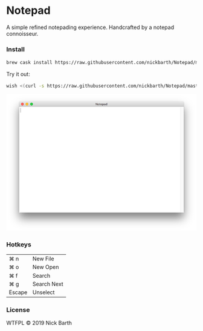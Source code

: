 # Notepad

A simple refined notepading experience. Handcrafted by a notepad connoisseur.

### Install

```bash
brew cask install https://raw.githubusercontent.com/nickbarth/Notepad/master/notepad.rb
```

Try it out: 

```bash
wish <(curl -s https://raw.githubusercontent.com/nickbarth/Notepad/master/main.tcl)
```

![screenshot](https://raw.githubusercontent.com/nickbarth/Notepad/master/screenshot.png)


### Hotkeys 

<table>
  <tr>
    <td>⌘ n</td><td>New File</td>
  </tr>
  <tr>
    <td>⌘ o</td><td>New Open</td>
  </tr>
  <tr>
    <td>⌘ f</td><td>Search</td>
  </tr>
  <tr>
    <td>⌘ g</td><td>Search Next</td>
  </tr>
  <tr>
    <td>Escape</td><td>Unselect</td>
  </tr>
</table>

### License
WTFPL &copy; 2019 Nick Barth
